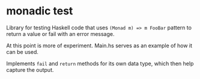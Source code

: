 monadic test
============

Library for testing Haskell code that uses `(Monad m) => m FooBar` pattern to return a value or fail with an error message.

At this point is more of experiment. Main.hs serves as an example of how it can be used.

Implements `fail` and `return` methods for its own data type, which then help capture the output.
